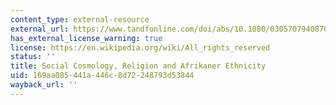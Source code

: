 ```yaml
---
content_type: external-resource
external_url: https://www.tandfonline.com/doi/abs/10.1080/03057079408708409
has_external_license_warning: true
license: https://en.wikipedia.org/wiki/All_rights_reserved
status: ''
title: Social Cosmology, Religion and Afrikaner Ethnicity
uid: 169aa085-441a-446c-8d72-248793d53844
wayback_url: ''
---
```

